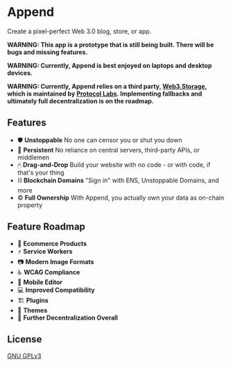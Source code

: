 # Append

Create a pixel-perfect Web 3.0 blog, store, or app.

**WARNING: This app is a prototype that is still being built. There will be bugs and missing features.**

**WARNING: Currently, Append is best enjoyed on laptops and desktop devices.**

**WARNING: Currently, Append relies on a third party, [Web3.Storage](https://web3.storage), which is maintained by [Protocol Labs](https://protocol.ai). Implementing fallbacks and ultimately full decentralization is on the roadmap.**

## Features

- 🛡 **Unstoppable** No one can censor you or shut you down
- 💾 **Persistent** No reliance on central servers, third-party APIs, or middlemen
- 🖱 **Drag-and-Drop** Build your website with no code - or with code, if that's your thing
- ⛓ **Blockchain Domains** "Sign in" with ENS, Unstoppable Domains, and more
- © **Full Ownership** With Append, you actually own your data as on-chain property

## Feature Roadmap

- 🛒 **Ecommerce Products**
- ⚡ **Service Workers**
- 📷 **Modern Image Formats**
- ♿ **WCAG Compliance**
- 📱 **Mobile Editor**
- 💻 **Improved Compatibility**
- 🏗 **Plugins**
- 🎨 **Themes**
- 📶 **Further Decentralization Overall**

## License

[GNU GPLv3](https://www.gnu.org/licenses/gpl-3.0.html)
